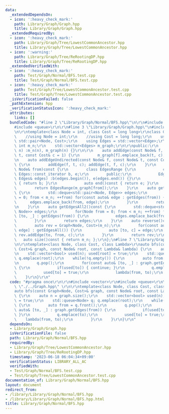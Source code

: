 ```yaml
---
data:
  _extendedDependsOn:
  - icon: ':heavy_check_mark:'
    path: Library/Graph/Graph.hpp
    title: Library/Graph/Graph.hpp
  _extendedRequiredBy:
  - icon: ':heavy_check_mark:'
    path: Library/Graph/Tree/LowestCommonAncestor.hpp
    title: Library/Graph/Tree/LowestCommonAncestor.hpp
  - icon: ':warning:'
    path: Library/Graph/Tree/ReRootingDP.hpp
    title: Library/Graph/Tree/ReRootingDP.hpp
  _extendedVerifiedWith:
  - icon: ':heavy_check_mark:'
    path: Test/Graph/Normal/BFS.test.cpp
    title: Test/Graph/Normal/BFS.test.cpp
  - icon: ':heavy_check_mark:'
    path: Test/Graph/Tree/LowestCommonAncestor.test.cpp
    title: Test/Graph/Tree/LowestCommonAncestor.test.cpp
  _isVerificationFailed: false
  _pathExtension: hpp
  _verificationStatusIcon: ':heavy_check_mark:'
  attributes:
    links: []
  bundledCode: "#line 2 \"Library/Graph/Normal/BFS.hpp\"\n\r\n#include <vector>\r\n\
    #include <queue>\r\n\r\n#line 3 \"Library/Graph/Graph.hpp\"\n#include <deque>\r\
    \n\r\ntemplate<class Node = int, class Cost = long long>\r\nclass Graph {\r\n\
    \    //using Node = int;\r\n    //using Cost = long long;\r\n    using Edge =\
    \ std::pair<Node, Cost>;\r\n    using Edges = std::vector<Edge>;\r\n\r\n    const\
    \ int m_n;\r\n    std::vector<Edges> m_graph;\r\n\r\npublic:\r\n    Graph(int\
    \ n) :m_n(n), m_graph(n) {}\r\n\r\n    auto addEdge(const Node& f, const Node&\
    \ t, const Cost& c = 1) {\r\n        m_graph[f].emplace_back(t, c);\r\n    }\r\
    \n    auto addEdgeUndirected(const Node& f, const Node& t, const Cost& c = 1)\
    \ {\r\n        addEdge(f, t, c); addEdge(t, f, c);\r\n    }\r\n    auto getEdges(const\
    \ Node& from)const {\r\n        class EdgesRange {\r\n            const typename\
    \ Edges::const_iterator b, e;\r\n        public:\r\n            EdgesRange(const\
    \ Edges& edges) :b(edges.begin()), e(edges.end()) {}\r\n            auto begin()const\
    \ { return b; }\r\n            auto end()const { return e; }\r\n        };\r\n\
    \        return EdgesRange(m_graph[from]);\r\n    }\r\n    auto getEdgesAll()const\
    \ {\r\n        std::deque<std::pair<Node, Edge>> edges;\r\n        for(Node from\
    \ = 0; from < m_n; ++from) for(const auto& edge : getEdges(from)) {\r\n      \
    \      edges.emplace_back(from, edge);\r\n        }\r\n        return edges;\r\
    \n    }\r\n    auto getEdgesAll2()const {\r\n        std::deque<std::pair<Node,\
    \ Node>> edges;\r\n        for(Node from = 0; from < m_n; ++from) for(const auto&\
    \ [to, _] : getEdges(from)) {\r\n            edges.emplace_back(from, to);\r\n\
    \        }\r\n        return edges;\r\n    }\r\n    auto reverse()const {\r\n\
    \        auto rev = Graph<Node, Cost>(m_n);\r\n        for(const auto& [from,\
    \ edge] : getEdgesAll()) {\r\n            auto [to, c] = edge;\r\n           \
    \ rev.addEdge(to, from, c);\r\n        }\r\n        return rev;\r\n    }\r\n \
    \   auto size()const { return m_n; };\r\n};\n#line 7 \"Library/Graph/Normal/BFS.hpp\"\
    \n\r\ntemplate<class Node, class Cost, class Lambda>\r\nauto bfs(const Graph<Node,\
    \ Cost>& graph, const Node& root, const Lambda& lambda) {\r\n    auto n = graph.size();\r\
    \n    std::vector<bool> used(n); used[root] = true;\r\n    std::queue<Node> q;\
    \ q.emplace(root);\r\n    while(!q.empty()) {\r\n        auto from = q.front();\r\
    \n        q.pop();\r\n        for(const auto& [to, _] : graph.getEdges(from))\
    \ {\r\n            if(used[to]) { continue; }\r\n            q.emplace(to);\r\n\
    \            used[to] = true;\r\n            lambda(from, to);\r\n        }\r\n\
    \    }\r\n}\r\n"
  code: "#pragma once\r\n\r\n#include <vector>\r\n#include <queue>\r\n\r\n#include\
    \ \"./../Graph.hpp\" \r\n\r\ntemplate<class Node, class Cost, class Lambda>\r\n\
    auto bfs(const Graph<Node, Cost>& graph, const Node& root, const Lambda& lambda)\
    \ {\r\n    auto n = graph.size();\r\n    std::vector<bool> used(n); used[root]\
    \ = true;\r\n    std::queue<Node> q; q.emplace(root);\r\n    while(!q.empty())\
    \ {\r\n        auto from = q.front();\r\n        q.pop();\r\n        for(const\
    \ auto& [to, _] : graph.getEdges(from)) {\r\n            if(used[to]) { continue;\
    \ }\r\n            q.emplace(to);\r\n            used[to] = true;\r\n        \
    \    lambda(from, to);\r\n        }\r\n    }\r\n}\r\n"
  dependsOn:
  - Library/Graph/Graph.hpp
  isVerificationFile: false
  path: Library/Graph/Normal/BFS.hpp
  requiredBy:
  - Library/Graph/Tree/LowestCommonAncestor.hpp
  - Library/Graph/Tree/ReRootingDP.hpp
  timestamp: '2023-06-18 06:04:34+09:00'
  verificationStatus: LIBRARY_ALL_AC
  verifiedWith:
  - Test/Graph/Normal/BFS.test.cpp
  - Test/Graph/Tree/LowestCommonAncestor.test.cpp
documentation_of: Library/Graph/Normal/BFS.hpp
layout: document
redirect_from:
- /library/Library/Graph/Normal/BFS.hpp
- /library/Library/Graph/Normal/BFS.hpp.html
title: Library/Graph/Normal/BFS.hpp
---
```

